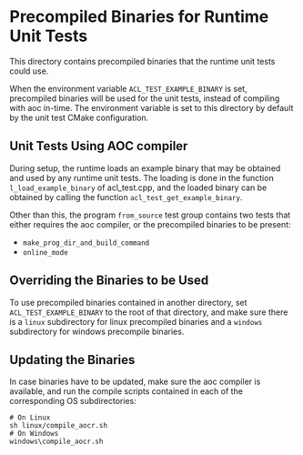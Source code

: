 # Precompiled Binaries for Runtime Unit Tests

This directory contains precompiled binaries that the runtime unit tests could use.

When the environment variable `ACL_TEST_EXAMPLE_BINARY` is set, precompiled binaries
will be used for the unit tests, instead of compiling with aoc in-time. The environment
variable is set to this directory by default by the unit test CMake configuration.

## Unit Tests Using AOC compiler

During setup, the runtime loads an example binary that may be obtained and used by
any runtime unit tests. The loading is done in the function `l_load_example_binary`
of acl_test.cpp, and the loaded binary can be obtained by calling the function
`acl_test_get_example_binary`.

Other than this, the program `from_source` test group contains two tests that either
requires the aoc compiler, or the precompiled binaries to be present:

- `make_prog_dir_and_build_command`
- `online_mode`

## Overriding the Binaries to be Used

To use precompiled binaries contained in another directory, set `ACL_TEST_EXAMPLE_BINARY`
to the root of that directory, and make sure there is a `linux` subdirectory for linux
precompiled binaries and a `windows` subdirectory for windows precompile binaries.

## Updating the Binaries

In case binaries have to be updated, make sure the aoc compiler is available, and
run the compile scripts contained in each of the corresponding OS subdirectories:

```
# On Linux
sh linux/compile_aocr.sh
# On Windows
windows\compile_aocr.sh
```
